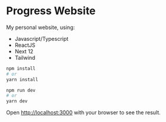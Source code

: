 # Progress Website

My personal website, using:
- Javascript/Typescript
- ReactJS
- Next 12
- Tailwind

```bash
npm install
# or
yarn install

npm run dev
# or
yarn dev
```

Open [http://localhost:3000](http://localhost:3000) with your browser to see the result.
